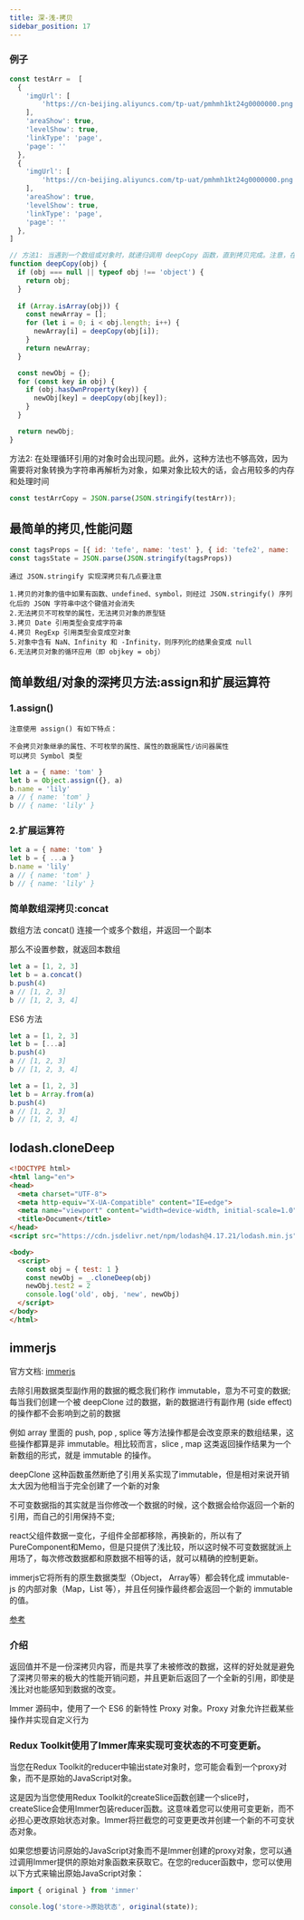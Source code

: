 ```yaml
---
title: 深-浅-拷贝
sidebar_position: 17
---
```


### 例子
```js
const testArr =  [
  {
    'imgUrl': [
        'https://cn-beijing.aliyuncs.com/tp-uat/pmhmh1kt24g0000000.png'
    ],
    'areaShow': true,
    'levelShow': true,
    'linkType': 'page',
    'page': ''
  },
  {
    'imgUrl': [
        'https://cn-beijing.aliyuncs.com/tp-uat/pmhmh1kt24g0000000.png'
    ],
    'areaShow': true,
    'levelShow': true,
    'linkType': 'page',
    'page': ''
  },
]

// 方法1: 当遇到一个数组或对象时，就递归调用 deepCopy 函数，直到拷贝完成。注意，在拷贝对象属性时，需要使用 hasOwnProperty 方法来判断是否是对象自身的属性，以避免拷贝原型链上的属性。
function deepCopy(obj) {
  if (obj === null || typeof obj !== 'object') {
    return obj;
  }
  
  if (Array.isArray(obj)) {
    const newArray = [];
    for (let i = 0; i < obj.length; i++) {
      newArray[i] = deepCopy(obj[i]);
    }
    return newArray;
  }

  const newObj = {};
  for (const key in obj) {
    if (obj.hasOwnProperty(key)) {
      newObj[key] = deepCopy(obj[key]);
    }
  }

  return newObj;
}
```

方法2: 在处理循环引用的对象时会出现问题。此外，这种方法也不够高效，因为需要将对象转换为字符串再解析为对象，如果对象比较大的话，会占用较多的内存和处理时间

```js
const testArrCopy = JSON.parse(JSON.stringify(testArr));
```

## 最简单的拷贝,性能问题
```js
const tagsProps = [{ id: 'tefe', name: 'test' }, { id: 'tefe2', name: 'test2' }]
const tagsState = JSON.parse(JSON.stringify(tagsProps))
```

```
通过 JSON.stringify 实现深拷贝有几点要注意

1.拷贝的对象的值中如果有函数、undefined、symbol，则经过 JSON.stringify() 序列化后的 JSON 字符串中这个键值对会消失
2.无法拷贝不可枚举的属性，无法拷贝对象的原型链
3.拷贝 Date 引用类型会变成字符串
4.拷贝 RegExp 引用类型会变成空对象
5.对象中含有 NaN、Infinity 和 -Infinity，则序列化的结果会变成 null
6.无法拷贝对象的循环应用（即 objkey = obj）
```

## 简单数组/对象的深拷贝方法:assign和扩展运算符
### 1.assign()
```
注意使用 assign() 有如下特点：

不会拷贝对象继承的属性、不可枚举的属性、属性的数据属性/访问器属性
可以拷贝 Symbol 类型
```

```js
let a = { name: 'tom' }
let b = Object.assign({}, a)
b.name = 'lily'
a // { name: 'tom' }
b // { name: 'lily' }
```

### 2.扩展运算符
```js
let a = { name: 'tom' }
let b = { ...a }
b.name = 'lily'
a // { name: 'tom' }
b // { name: 'lily' }
```

### 简单数组深拷贝:concat
数组方法 concat() 连接一个或多个数组，并返回一个副本

那么不设置参数，就返回本数组
```js
let a = [1, 2, 3]
let b = a.concat()
b.push(4)
a // [1, 2, 3]
b // [1, 2, 3, 4]
```

ES6 方法
```js
let a = [1, 2, 3]
let b = [...a]
b.push(4)
a // [1, 2, 3]
b // [1, 2, 3, 4]
```

```js
let a = [1, 2, 3]
let b = Array.from(a)
b.push(4)
a // [1, 2, 3]
b // [1, 2, 3, 4]
```

## lodash.cloneDeep
```html
<!DOCTYPE html>
<html lang="en">
<head>
  <meta charset="UTF-8">
  <meta http-equiv="X-UA-Compatible" content="IE=edge">
  <meta name="viewport" content="width=device-width, initial-scale=1.0">
  <title>Document</title>
</head>
<script src="https://cdn.jsdelivr.net/npm/lodash@4.17.21/lodash.min.js"></script>

<body>
  <script>
    const obj = { test: 1 }
    const newObj = _.cloneDeep(obj)
    newObj.test2 = 2
    console.log('old', obj, 'new', newObj)
  </script>
</body>
</html>
```

## immerjs
官方文档: [immerjs](https://immerjs.github.io/immer/zh-CN/)

去除引用数据类型副作用的数据的概念我们称作 immutable，意为不可变的数据;每当我们创建一个被 deepClone 过的数据，新的数据进行有副作用 (side effect) 的操作都不会影响到之前的数据

例如 array 里面的 push, pop , splice 等方法操作都是会改变原来的数组结果，这些操作都算是非 immutable。相比较而言，slice , map 这类返回操作结果为一个新数组的形式，就是 immutable 的操作。

deepClone 这种函数虽然断绝了引用关系实现了immutable，但是相对来说开销太大因为他相当于完全创建了一个新的对象

不可变数据指的其实就是当你修改一个数据的时候，这个数据会给你返回一个新的引用，而自己的引用保持不变;

react父组件数据一变化，子组件全部都移除，再换新的，所以有了PureComponent和Memo，但是只提供了浅比较，所以这时候不可变数据就派上用场了，每次修改数据都和原数据不相等的话，就可以精确的控制更新。

immerjs它将所有的原生数据类型（Object， Array等）都会转化成 immutable-js 的内部对象（Map，List 等），并且任何操作最终都会返回一个新的 immutable 的值。


[参考](https://zhuanlan.zhihu.com/p/453357618)

### 介绍
返回值并不是一份深拷贝内容，而是共享了未被修改的数据，这样的好处就是避免了深拷贝带来的极大的性能开销问题，并且更新后返回了一个全新的引用，即使是浅比对也能感知到数据的改变。

Immer 源码中，使用了一个 ES6 的新特性 Proxy 对象。Proxy 对象允许拦截某些操作并实现自定义行为

### Redux Toolkit使用了Immer库来实现可变状态的不可变更新。
当您在Redux Toolkit的reducer中输出state对象时，您可能会看到一个proxy对象，而不是原始的JavaScript对象。

这是因为当您使用Redux Toolkit的createSlice函数创建一个slice时，createSlice会使用Immer包装reducer函数。这意味着您可以使用可变更新，而不必担心更改原始状态对象。Immer将拦截您的可变更更改并创建一个新的不可变状态对象。

如果您想要访问原始的JavaScript对象而不是Immer创建的proxy对象，您可以通过调用Immer提供的原始对象函数来获取它。在您的reducer函数中，您可以使用以下方式来输出原始JavaScript对象：
```js
import { original } from 'immer'

console.log('store->原始状态', original(state));
```
